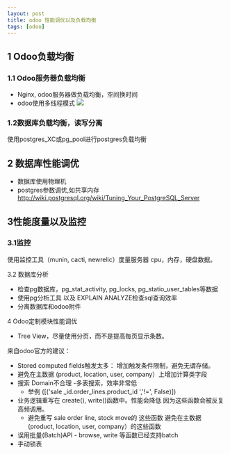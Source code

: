 ```yaml
---
layout: post
title: odoo 性能调优以及负载均衡
tags: [odoo]
---
```

## 1 Odoo负载均衡

### 1.1 Odoo服务器负载均衡

* Nginx, odoo服务器做负载均衡，空间换时间
* odoo使用多线程模式
![](http://upload-images.jianshu.io/upload_images/72534-188b1b5f61f15e8f.png?imageMogr2/auto-orient/strip%7CimageView2/2/w/1240)

### 1.2数据库负载均衡，读写分离

使用postgres_XC或pg_pool进行postgres负载均衡

## 2 数据库性能调优

* 数据库使用物理机
* postgres参数调优,如共享内存
http://wiki.postgresql.org/wiki/Tuning_Your_PostgreSQL_Server

## 3性能度量以及监控

### 3.1监控

使用监控工具（munin, cacti, newrelic）度量服务器 cpu，内存，硬盘数据。

3.2 数据库分析

* 检查pg数据库，pg_stat_activity, pg_locks, pg_statio_user_tables等数据
* 使用pg分析工具  以及 EXPLAIN ANALYZE检查sql查询效率
* 分离数据库和odoo附件

4 Odoo定制模块性能调优

* Tree View，尽量使用分页，而不是提高每页显示条数。

来自odoo官方的建议：

* Stored computed fields触发太多：   增加触发条件限制，避免无谓存储。
* 避免在主数据 (product, location, user, company）上增加计算类字段
* 搜索 Domain不合理 -多表搜索，效率非常低
    - 举例 ([('sale _id.order_lines.product_id ','!=', False)])
* 业务逻辑重写在 create(), write()函数中。性能会降低    因为这些函数会被反复高频调用。 
    - 避免重写 sale order line, stock move的         这些函数 避免在主数据 (product,       location, user, company）的这些函数
* 误用批量(Batch)API - browse, write 等函数已经支持batch
* 手动锁表